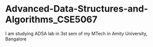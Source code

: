 # Advanced-Data-Structures-and-Algorithms_CSE5067
I am studying ADSA lab in 3st sem of my MTech in Amity University, Bangalore
